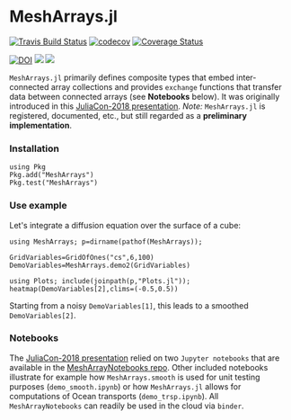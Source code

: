 # MeshArrays.jl


[![Travis Build Status](https://travis-ci.org/gaelforget/MeshArrays.jl.svg?branch=master)](https://travis-ci.org/gaelforget/MeshArrays.jl)
[![codecov](https://codecov.io/gh/gaelforget/GCMFaces.jl/branch/master/graph/badge.svg)](https://codecov.io/gh/gaelforget/GCMFaces.jl)
[![Coverage Status](https://coveralls.io/repos/github/gaelforget/GCMFaces_jl/badge.svg?branch=master)](https://coveralls.io/github/gaelforget/GCMFaces_jl?branch=master)

[![DOI](https://zenodo.org/badge/143987632.svg)](https://zenodo.org/badge/latestdoi/143987632)
[![](https://img.shields.io/badge/docs-stable-blue.svg)](https://gaelforget.github.io/MeshArrays.jl/stable)
[![](https://img.shields.io/badge/docs-dev-blue.svg)](https://gaelforget.github.io/MeshArrays.jl/dev)

`MeshArrays.jl` primarily defines composite types that embed inter-connected array collections and provides `exchange` functions that transfer data between connected arrays (see **Notebooks** below). It was originally introduced in this [JuliaCon-2018 presentation](https://youtu.be/RDxAy_zSUvg). _Note:_ `MeshArrays.jl` is registered, documented, etc., but still regarded as a **preliminary implementation**.

### Installation

```
using Pkg
Pkg.add("MeshArrays")
Pkg.test("MeshArrays")
```

### Use example

Let's integrate a diffusion equation over the surface of a cube:

```
using MeshArrays; p=dirname(pathof(MeshArrays));

GridVariables=GridOfOnes("cs",6,100)
DemoVariables=MeshArrays.demo2(GridVariables)

using Plots; include(joinpath(p,"Plots.jl"));
heatmap(DemoVariables[2],clims=(-0.5,0.5))
```

Starting from a noisy `DemoVariables[1]`, this leads to a smoothed `DemoVariables[2]`.

### Notebooks

The [JuliaCon-2018 presentation](https://youtu.be/RDxAy_zSUvg) relied on two `Jupyter notebooks` that are available in the [MeshArrayNotebooks repo](https://github.com/gaelforget/MeshArrayNotebooks.git). Other included notebooks illustrate for example how `MeshArrays.smooth` is used for unit testing purposes (`demo_smooth.ipynb`) or how `MeshArrays.jl` allows for computations of Ocean transports (`demo_trsp.ipynb`). All `MeshArrayNotebooks` can readily be used in the cloud via `binder`.
